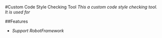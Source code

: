 #Custom Code Style Checking Tool
_This a custom code style checking tool. It is used for_ 

##Features
- _Support RobotFramework_


